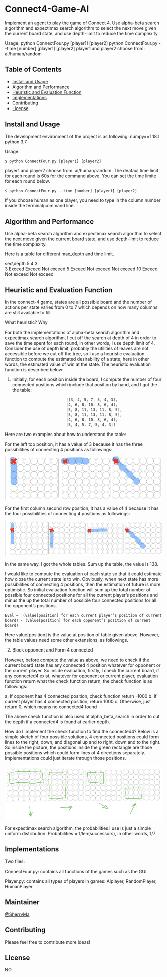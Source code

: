 # Connect4-Game-AI



 Implement an agent to play the game of Connect 4. 
 Use alpha-beta search algorithm and expectimax search algorithm to select the next move given the current board state, and use depth-limit to reduce the time complexity.
 
 Usage: python ConnectFour.py [player1] [player2]
        python ConnectFour.py --time [number] [player1] [player2]
 player1 and player2 choose from: ai/human/random
 



## Table of Contents

- [Install and Usage](#install-and-usage)
- [Algorithm and Performance](#algorithm_and_performance)
- [Heuristic and Evaluation Function](#heuristic-and-evaluation-function)
- [Implementations](#implementations)
- [Contributing](#contributing)
- [License](#license)

## Install and Usage

The development environment of the project is as following: 
numpy==1.18.1
python 3.7


Usage:
```
$ python ConnectFour.py [player1] [player2]
```
player1 and player2 choose from: ai/human/random.
The deafaul time limit for each round is 60s for the command above. 
You can set the time limite for each round below.
```
$ python ConnectFour.py --time [number] [player1] [player2]
```
If you choose human as one player, you need to type in the column number inside the terminal/command line.

## Algorithm and Performance

Use alpha-beta search algorithm and expectimax search algorithm to select the next move given the current board state, and use depth-limit to reduce the time complexity. 

Here is a table for different max_depth and time limit.

sec\depth    	5		4		3		
3		Exceed		Exceed		Not exceed
5		Exceed		Not exceed	Not exceed
10		Exceed		Not exceed	Not exceed



## Heuristic and Evaluation Function

In the connect-4 game, states are all possible board and the number of actions per state varies from 0 to 7 which depends on how many columns are still available to fill. 

What heuristic? Why

For both the implementations of alpha-beta search algorithm and expectimax search algorithm, I cut off the search at depth of 4 in order to save the time spent for each round, in other words, I use depth limit of 4. Consider the use of depth limit, probably the utilities of leaves are not accessible before we cut off the tree, so I use a heuristic evaluation function to compute the estimated desirability of a state, here in other words, the estimated value of win at the state. The heuristic evaluation function is described below:

1.	Initially, for each position inside the board, I compute the number of four connected positions which include that position by hand, and I got the the table:

                                [[3, 4, 5, 7, 5, 4, 3],    
                                [4, 6, 8, 10, 8, 6, 4], 
                                [5, 8, 11, 13, 11, 8, 5], 
                                [5, 8, 11, 13, 11, 8, 5],
                                [4, 6, 8, 10, 8, 6, 4],   
                                [3, 4, 5, 7, 5, 4, 3]]


  Here are two examples about how to understand the table:	
		
  
  For the left top position, it has a value of 3 because it has the three possibilities of connecting 4 positions as followings:

![alt text](https://raw.githubusercontent.com/xueranm/Connect4Game-AI/master/Picture1.png)

For the first column second row position, it has a value of 4 because it has the four possibilities of connecting 4 positions as followings:

![alt text](https://raw.githubusercontent.com/xueranm/Connect4Game-AI/master/Picture2.png)


 In the same way, I got the whole tables.
	Sum up the table, the value is 138. 
	
 
 I would like to compute the evaluation of each state so that it could estimate how close the current state is to win. Obviously, when next state has more possibilities of connecting 4 positions, then the estimation of future is more optimistic. 
So initial evaluation function will sum up the total number of possible four connected positions for all the current player’s positions and minus the up the total number of possible four connected positions for all the opponent’s positions.


	Eval =  (value[position] for each current player’s position of current board) -	(value[position] for each opponent’s position of current board)
 
 Here value[position] is the value at position of table given above. 
 However, the table values need some other extensions, as followings.
 
 
2.	Block opponent and Form 4 connected

  However, before compute the value as above, we need to check if the current board state has any connected 4 position whatever for opponent or the current player. So inside evaluation, firstly, I check the current board, if any connected4 exist, whatever for opponent or current player, evaluation function return what the check function return, the check function is as followings:
  
  
a.	If opponent has 4 connected position, check function return -1000
b.	If current player has 4 connected position, return 1000
c.	Otherwise, just return 0, which means no connected4 found


The above check function is also used at alpha_beta_search in order to cut the depth if a connected4 is found at earlier depth.


How do I implement the check function to find the connected4?
Below is a simple sketch of four possible solutions, 4 connected positions could form lines to the right, down, and diagonal up and to right, down and to the right. So inside the picture, the positions inside the green rectangle are those possible positions which could form lines of 4 directions separately. Implementations could just iterate through those positions.

![alt text](https://raw.githubusercontent.com/xueranm/Connect4Game-AI/master/Picture3.png)

For expectimax search algorithm, the probabilities I use is just a simple uniform distribution. Probabilities = 1/len(successors), in other words, 1/7

## Implementations

Two files:

ConnectFour.py: contains all functions of the games such as the GUI.

Player.py: contains all types of players in games: AIplayer, RandomPlayer, HumanPlayer


## Maintainer

[@SherryMa](https://github.com/xueranm)

## Contributing

Please feel free to contribute more ideas! 

## License

NO
